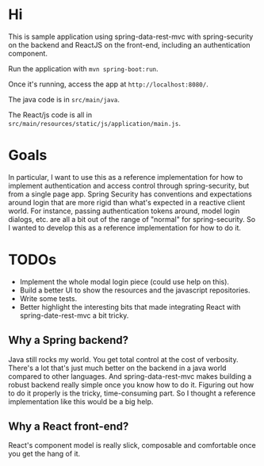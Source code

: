 # Hi

This is sample application using spring-data-rest-mvc with spring-security on the backend and ReactJS on the front-end, including an authentication component.

Run the application with `mvn spring-boot:run`.

Once it's running, access the app at `http://localhost:8080/`.

The java code is in `src/main/java`.

The React/js code is all in `src/main/resources/static/js/application/main.js`.

# Goals

In particular, I want to use this as a reference implementation for how to implement authentication and access control through  spring-security, but from a single page app. Spring Security has conventions and expectations around login that are more rigid than what's expected in a reactive client world. For instance, passing authentication tokens around, model login dialogs, etc. are all a bit out of the range of "normal" for spring-security. So I wanted to develop this as a reference implementation for how to do it.

# TODOs

- Implement the whole modal login piece (could use help on this).
- Build a better UI to show the resources and the javascript repositories.
- Write some tests.
- Better highlight the interesting bits that made integrating React with spring-date-rest-mvc a bit tricky.

## Why a Spring backend?

Java still rocks my world. You get total control at the cost of verbosity. There's a lot that's just much better on the backend in a java world compared to other languages. And spring-data-rest-mvc makes building a robust backend really simple once you know how to do it. Figuring out how to do it properly is the tricky, time-consuming part. So I thought a reference implementation like this would be a big help.

## Why a React front-end?

React's component model is really slick, composable and comfortable once you get the hang of it.
